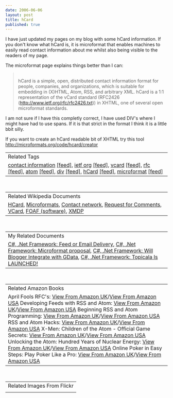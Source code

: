```yaml
---
date: 2006-06-06
layout: post
title: hCard
published: true
---
```

I have just updated my pages on my blog with some hCard information.  If you don't know what hCard is, it is microformat that enables machines to easily read contact information about me whilst also being visible to the readers of my page.<p />The microformat page explains things better than I can:<br /><blockquote class="posterous_medium_quote">
<br />hCard is a simple, open, distributed contact information format for people, companies, and organizations, which is suitable for embedding in (X)HTML, Atom, RSS, and arbitrary XML. hCard is a 1:1 representation of the vCard standard (RFC2426 (http://www.ietf.org/rfc/rfc2426.txt)) in XHTML, one of several open microformat standards.</blockquote><p />I am not sure if I have this completly correct, I have used DIV's where I might have had to use spans.  If it is that strict in the format I think it is a little bbit silly.<p />If you want to create an hCard readable bit of XHTML try this tool <a href="http://microformats.org/code/hcard/creator">http://microformats.org/code/hcard/creator</a><p /><table class="TechnoratiHead TagHeader">
<tr><td>Related Tags</td></tr>
<tr class="Technorati"><td>
<a href="http://www.kinlan.co.uk/tag/contact%20information" class="Tag" rel="tag">contact information</a> <a href="http://feeds.technorati.com/feed/posts/tag/contact%20information" class="Tag">[feed]</a>, <a href="http://www.kinlan.co.uk/tag/ietf%20org" class="Tag" rel="tag">ietf org</a> <a href="http://feeds.technorati.com/feed/posts/tag/ietf%20org" class="Tag">[feed]</a>, <a href="http://www.kinlan.co.uk/tag/vcard" class="Tag" rel="tag">vcard</a> <a href="http://feeds.technorati.com/feed/posts/tag/vcard" class="Tag">[feed]</a>, <a href="http://www.kinlan.co.uk/tag/rfc" class="Tag" rel="tag">rfc</a> <a href="http://feeds.technorati.com/feed/posts/tag/rfc" class="Tag">[feed]</a>, <a href="http://www.kinlan.co.uk/tag/atom" class="Tag" rel="tag">atom</a> <a href="http://feeds.technorati.com/feed/posts/tag/atom" class="Tag">[feed]</a>, <a href="http://www.kinlan.co.uk/tag/div" class="Tag" rel="tag">div</a> <a href="http://feeds.technorati.com/feed/posts/tag/div" class="Tag">[feed]</a>, <a href="http://www.kinlan.co.uk/tag/hCard" class="Tag" rel="tag">hCard</a> <a href="http://feeds.technorati.com/feed/posts/tag/hCard" class="Tag">[feed]</a>, <a href="http://www.kinlan.co.uk/tag/microformat" class="Tag" rel="tag">microformat</a> <a href="http://feeds.technorati.com/feed/posts/tag/microformat" class="Tag">[feed]</a>
</td></tr>
</table><br /><table class="TechnoratiHead TagHeader">
<tr><td>Related Wikipedia Documents</td></tr>
<tr class="Technorati"><td>
<a href="http://en.wikipedia.org/wiki/HCard" class="Tag" rel="tag">HCard</a>, <a href="http://en.wikipedia.org/wiki/Microformats" class="Tag" rel="tag">Microformats</a>, <a href="http://en.wikipedia.org/wiki/Contact_network" class="Tag" rel="tag">Contact network</a>, <a href="http://en.wikipedia.org/wiki/Request_for_Comments" class="Tag" rel="tag">Request for Comments</a>, <a href="http://en.wikipedia.org/wiki/VCard" class="Tag" rel="tag">VCard</a>, <a href="http://en.wikipedia.org/wiki/FOAF_(software)" class="Tag" rel="tag">FOAF (software)</a>, <a href="http://en.wikipedia.org/wiki/XMDP" class="Tag" rel="tag">XMDP</a>
</td></tr>
</table><br /><table class="TechnoratiHead TagHeader">
<tr><td>My Related Documents</td></tr>
<tr class="Technorati"><td>
<a href="http://www.kinlan.co.uk/2006/03/feed-or-email-delivery.html" class="Tag" rel="tag">C#, .Net Framework: Feed or Email Delivery</a>, <a href="http://www.kinlan.co.uk/2006/03/microformat-proposal.html" class="Tag" rel="tag">C#, .Net Framework: Microformat proposal</a>, <a href="http://www.kinlan.co.uk/2006/04/will-blogger-integrate-with-gdata.html" class="Tag" rel="tag">C#, .Net Framework: Will Blogger Integrate with GData</a>, <a href="http://www.kinlan.co.uk/2006/05/topicala-is-launched.html" class="Tag" rel="tag">C#, .Net Framework: Topicala Is LAUNCHED!</a>
</td></tr>
</table><br /><table class="TechnoratiHead TagHeader">
<tr><td>Related Amazon Books</td></tr>
<tr class="Technorati"><td>April Fools RFC's: <a href="http://www.amazon.co.uk/exec/obidos/redirect?tag=cnetfra-21&amp;link_code=xm2&amp;camp=2025&amp;creative=165953&amp;path=http://www.amazon.co.uk/gp/redirect.html%253fASIN=1593270607%2526tag=cnetfra-21%2526lcode=xm2%2526cID=2025%2526ccmID=165953%2526location=/o/ASIN/1593270607%25253FSubscriptionId=0CM2PVF6VAHJQKW5G782" class="Tag" rel="tag">View From Amazon UK</a>/<a href="http://www.amazon.com/exec/obidos/redirect?tag=cnetfra-20&amp;link_code=xm2&amp;camp=2025&amp;creative=165953&amp;path=http://www.amazon.com/gp/redirect.html%253fASIN=1593270607%2526tag=cnetfra-20%2526lcode=xm2%2526cID=2025%2526ccmID=165953%2526location=/o/ASIN/1593270607%25253FSubscriptionId=0CM2PVF6VAHJQKW5G782" class="Tag" rel="tag">View From Amazon USA</a> Developing Feeds with RSS and Atom: <a href="http://www.amazon.co.uk/exec/obidos/redirect?tag=cnetfra-21&amp;link_code=xm2&amp;camp=2025&amp;creative=165953&amp;path=http://www.amazon.co.uk/gp/redirect.html%253fASIN=0596008813%2526tag=cnetfra-21%2526lcode=xm2%2526cID=2025%2526ccmID=165953%2526location=/o/ASIN/0596008813%25253FSubscriptionId=0CM2PVF6VAHJQKW5G782" class="Tag" rel="tag">View From Amazon UK</a>/<a href="http://www.amazon.com/exec/obidos/redirect?tag=cnetfra-20&amp;link_code=xm2&amp;camp=2025&amp;creative=165953&amp;path=http://www.amazon.com/gp/redirect.html%253fASIN=0596008813%2526tag=cnetfra-20%2526lcode=xm2%2526cID=2025%2526ccmID=165953%2526location=/o/ASIN/0596008813%25253FSubscriptionId=0CM2PVF6VAHJQKW5G782" class="Tag" rel="tag">View From Amazon USA</a> Beginning RSS and Atom Programming: <a href="http://www.amazon.co.uk/exec/obidos/redirect?tag=cnetfra-21&amp;link_code=xm2&amp;camp=2025&amp;creative=165953&amp;path=http://www.amazon.co.uk/gp/redirect.html%253fASIN=0764579169%2526tag=cnetfra-21%2526lcode=xm2%2526cID=2025%2526ccmID=165953%2526location=/o/ASIN/0764579169%25253FSubscriptionId=0CM2PVF6VAHJQKW5G782" class="Tag" rel="tag">View From Amazon UK</a>/<a href="http://www.amazon.com/exec/obidos/redirect?tag=cnetfra-20&amp;link_code=xm2&amp;camp=2025&amp;creative=165953&amp;path=http://www.amazon.com/gp/redirect.html%253fASIN=0764579169%2526tag=cnetfra-20%2526lcode=xm2%2526cID=2025%2526ccmID=165953%2526location=/o/ASIN/0764579169%25253FSubscriptionId=0CM2PVF6VAHJQKW5G782" class="Tag" rel="tag">View From Amazon USA</a> RSS and Atom Hacks: <a href="http://www.amazon.co.uk/exec/obidos/redirect?tag=cnetfra-21&amp;link_code=xm2&amp;camp=2025&amp;creative=165953&amp;path=http://www.amazon.co.uk/gp/redirect.html%253fASIN=0596101457%2526tag=cnetfra-21%2526lcode=xm2%2526cID=2025%2526ccmID=165953%2526location=/o/ASIN/0596101457%25253FSubscriptionId=0CM2PVF6VAHJQKW5G782" class="Tag" rel="tag">View From Amazon UK</a>/<a href="http://www.amazon.com/exec/obidos/redirect?tag=cnetfra-20&amp;link_code=xm2&amp;camp=2025&amp;creative=165953&amp;path=http://www.amazon.com/gp/redirect.html%253fASIN=0596101457%2526tag=cnetfra-20%2526lcode=xm2%2526cID=2025%2526ccmID=165953%2526location=/o/ASIN/0596101457%25253FSubscriptionId=0CM2PVF6VAHJQKW5G782" class="Tag" rel="tag">View From Amazon USA</a> X-Men: Children of the Atom - Official Game Secrets: <a href="http://www.amazon.co.uk/exec/obidos/redirect?tag=cnetfra-21&amp;link_code=xm2&amp;camp=2025&amp;creative=165953&amp;path=http://www.amazon.co.uk/gp/redirect.html%253fASIN=0761507841%2526tag=cnetfra-21%2526lcode=xm2%2526cID=2025%2526ccmID=165953%2526location=/o/ASIN/0761507841%25253FSubscriptionId=0CM2PVF6VAHJQKW5G782" class="Tag" rel="tag">View From Amazon UK</a>/<a href="http://www.amazon.com/exec/obidos/redirect?tag=cnetfra-20&amp;link_code=xm2&amp;camp=2025&amp;creative=165953&amp;path=http://www.amazon.com/gp/redirect.html%253fASIN=0761507841%2526tag=cnetfra-20%2526lcode=xm2%2526cID=2025%2526ccmID=165953%2526location=/o/ASIN/0761507841%25253FSubscriptionId=0CM2PVF6VAHJQKW5G782" class="Tag" rel="tag">View From Amazon USA</a> Unlocking the Atom: Hundred Years of Nuclear Energy: <a href="http://www.amazon.co.uk/exec/obidos/redirect?tag=cnetfra-21&amp;link_code=xm2&amp;camp=2025&amp;creative=165953&amp;path=http://www.amazon.co.uk/gp/redirect.html%253fASIN=058410457X%2526tag=cnetfra-21%2526lcode=xm2%2526cID=2025%2526ccmID=165953%2526location=/o/ASIN/058410457X%25253FSubscriptionId=0CM2PVF6VAHJQKW5G782" class="Tag" rel="tag">View From Amazon UK</a>/<a href="http://www.amazon.com/exec/obidos/redirect?tag=cnetfra-20&amp;link_code=xm2&amp;camp=2025&amp;creative=165953&amp;path=http://www.amazon.com/gp/redirect.html%253fASIN=058410457X%2526tag=cnetfra-20%2526lcode=xm2%2526cID=2025%2526ccmID=165953%2526location=/o/ASIN/058410457X%25253FSubscriptionId=0CM2PVF6VAHJQKW5G782" class="Tag" rel="tag">View From Amazon USA</a> Online Poker in Easy Steps: Play Poker Like a Pro: <a href="http://www.amazon.co.uk/exec/obidos/redirect?tag=cnetfra-21&amp;link_code=xm2&amp;camp=2025&amp;creative=165953&amp;path=http://www.amazon.co.uk/gp/redirect.html%253fASIN=1840783060%2526tag=cnetfra-21%2526lcode=xm2%2526cID=2025%2526ccmID=165953%2526location=/o/ASIN/1840783060%25253FSubscriptionId=0CM2PVF6VAHJQKW5G782" class="Tag" rel="tag">View From Amazon UK</a>/<a href="http://www.amazon.com/exec/obidos/redirect?tag=cnetfra-20&amp;link_code=xm2&amp;camp=2025&amp;creative=165953&amp;path=http://www.amazon.com/gp/redirect.html%253fASIN=1840783060%2526tag=cnetfra-20%2526lcode=xm2%2526cID=2025%2526ccmID=165953%2526location=/o/ASIN/1840783060%25253FSubscriptionId=0CM2PVF6VAHJQKW5G782" class="Tag" rel="tag">View From Amazon USA</a>
</td></tr>
</table><br /><table class="TechnoratiHead TagHeader">
<tr><td>Related Images From Flickr</td></tr>
<tr class="Technorati"><td></td></tr>
</table><div class="blogger-post-footer"><img class="posterous_download_image" src="https://blogger.googleusercontent.com/tracker/8109338-114961030148072212?l=www.kinlan.co.uk%2Findex.html" height="1" alt="" width="1" /></div>

